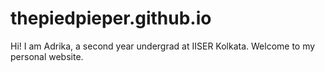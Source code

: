 # thepiedpieper.github.io
Hi! I am Adrika, a second year undergrad at IISER Kolkata. Welcome to my personal website.
